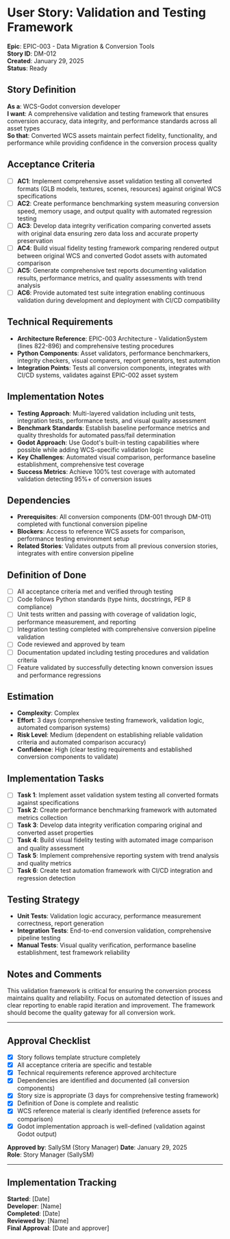 # User Story: Validation and Testing Framework

**Epic**: EPIC-003 - Data Migration & Conversion Tools  
**Story ID**: DM-012  
**Created**: January 29, 2025  
**Status**: Ready

## Story Definition
**As a**: WCS-Godot conversion developer  
**I want**: A comprehensive validation and testing framework that ensures conversion accuracy, data integrity, and performance standards across all asset types  
**So that**: Converted WCS assets maintain perfect fidelity, functionality, and performance while providing confidence in the conversion process quality

## Acceptance Criteria
- [ ] **AC1**: Implement comprehensive asset validation testing all converted formats (GLB models, textures, scenes, resources) against original WCS specifications
- [ ] **AC2**: Create performance benchmarking system measuring conversion speed, memory usage, and output quality with automated regression testing
- [ ] **AC3**: Develop data integrity verification comparing converted assets with original data ensuring zero data loss and accurate property preservation
- [ ] **AC4**: Build visual fidelity testing framework comparing rendered output between original WCS and converted Godot assets with automated comparison
- [ ] **AC5**: Generate comprehensive test reports documenting validation results, performance metrics, and quality assessments with trend analysis
- [ ] **AC6**: Provide automated test suite integration enabling continuous validation during development and deployment with CI/CD compatibility

## Technical Requirements
- **Architecture Reference**: EPIC-003 Architecture - ValidationSystem (lines 822-896) and comprehensive testing procedures
- **Python Components**: Asset validators, performance benchmarkers, integrity checkers, visual comparers, report generators, test automation
- **Integration Points**: Tests all conversion components, integrates with CI/CD systems, validates against EPIC-002 asset system

## Implementation Notes
- **Testing Approach**: Multi-layered validation including unit tests, integration tests, performance tests, and visual quality assessment
- **Benchmark Standards**: Establish baseline performance metrics and quality thresholds for automated pass/fail determination
- **Godot Approach**: Use Godot's built-in testing capabilities where possible while adding WCS-specific validation logic
- **Key Challenges**: Automated visual comparison, performance baseline establishment, comprehensive test coverage
- **Success Metrics**: Achieve 100% test coverage with automated validation detecting 95%+ of conversion issues

## Dependencies
- **Prerequisites**: All conversion components (DM-001 through DM-011) completed with functional conversion pipeline
- **Blockers**: Access to reference WCS assets for comparison, performance testing environment setup
- **Related Stories**: Validates outputs from all previous conversion stories, integrates with entire conversion pipeline

## Definition of Done
- [ ] All acceptance criteria met and verified through testing
- [ ] Code follows Python standards (type hints, docstrings, PEP 8 compliance)
- [ ] Unit tests written and passing with coverage of validation logic, performance measurement, and reporting
- [ ] Integration testing completed with comprehensive conversion pipeline validation
- [ ] Code reviewed and approved by team
- [ ] Documentation updated including testing procedures and validation criteria
- [ ] Feature validated by successfully detecting known conversion issues and performance regressions

## Estimation
- **Complexity**: Complex
- **Effort**: 3 days (comprehensive testing framework, validation logic, automated comparison systems)
- **Risk Level**: Medium (dependent on establishing reliable validation criteria and automated comparison accuracy)
- **Confidence**: High (clear testing requirements and established conversion components to validate)

## Implementation Tasks
- [ ] **Task 1**: Implement asset validation system testing all converted formats against specifications
- [ ] **Task 2**: Create performance benchmarking framework with automated metrics collection
- [ ] **Task 3**: Develop data integrity verification comparing original and converted asset properties
- [ ] **Task 4**: Build visual fidelity testing with automated image comparison and quality assessment
- [ ] **Task 5**: Implement comprehensive reporting system with trend analysis and quality metrics
- [ ] **Task 6**: Create test automation framework with CI/CD integration and regression detection

## Testing Strategy
- **Unit Tests**: Validation logic accuracy, performance measurement correctness, report generation
- **Integration Tests**: End-to-end conversion validation, comprehensive pipeline testing
- **Manual Tests**: Visual quality verification, performance baseline establishment, test framework reliability

## Notes and Comments
This validation framework is critical for ensuring the conversion process maintains quality and reliability. Focus on automated detection of issues and clear reporting to enable rapid iteration and improvement. The framework should become the quality gateway for all conversion work.

---

## Approval Checklist
- [x] Story follows template structure completely
- [x] All acceptance criteria are specific and testable
- [x] Technical requirements reference approved architecture
- [x] Dependencies are identified and documented (all conversion components)
- [x] Story size is appropriate (3 days for comprehensive testing framework)
- [x] Definition of Done is complete and realistic
- [x] WCS reference material is clearly identified (reference assets for comparison)
- [x] Godot implementation approach is well-defined (validation against Godot output)

**Approved by**: SallySM (Story Manager) **Date**: January 29, 2025  
**Role**: Story Manager (SallySM)

---

## Implementation Tracking
**Started**: [Date]  
**Developer**: [Name]  
**Completed**: [Date]  
**Reviewed by**: [Name]  
**Final Approval**: [Date and approver]
